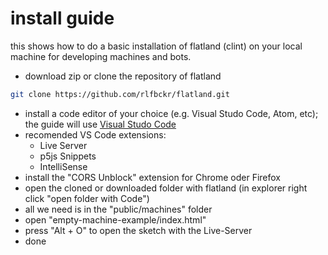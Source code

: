 # install guide

this shows how to do a basic installation of flatland (clint) on your local machine for developing machines and bots. 

* download zip or clone the repository of flatland
```bash
git clone https://github.com/rlfbckr/flatland.git
```
* install a code editor of your choice (e.g. Visual Studo Code, Atom, etc); the guide will use [Visual Studo Code](https://code.visualstudio.com/)
* recomended VS Code extensions:
  - Live Server
  - p5js Snippets
  - IntelliSense 
* install the "CORS Unblock" extension for Chrome oder Firefox
* open the cloned or downloaded folder with flatland (in explorer right click "open folder with Code") 
* all we need is in the "public/machines" folder
* open "empty-machine-example/index.html"
* press "Alt + O" to open the sketch with the Live-Server
* done
